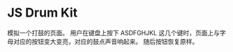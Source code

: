 <!--
 * Description:
 * Author:LinJ
 * Date:2021-11-02 23:14:02
 * LastEditors:LinJ
 * LastEditTime:2021-11-02 23:14:57
-->
# JS Drum Kit    
模拟一个打鼓的页面。
用户在键盘上按下 ASDFGHJKL 这几个键时，页面上与字母对应的按钮变大变亮，对应的鼓点声音响起来。
随后按钮恢复原样。